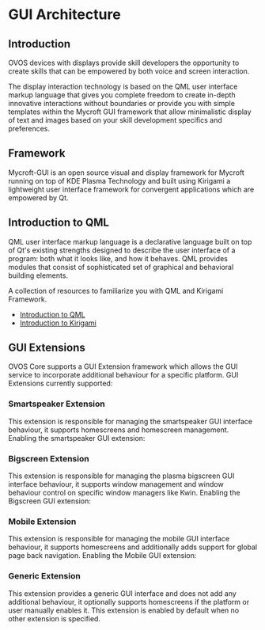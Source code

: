 # GUI Architecture
## Introduction

OVOS devices with displays provide skill developers the opportunity to create skills that can be empowered by both voice and screen interaction. 

The display interaction technology is based on the QML user interface markup language that gives you complete freedom to create in-depth innovative interactions without boundaries or provide you with simple templates within the Mycroft GUI framework that allow minimalistic display of text and images based on your skill development specifics and preferences.

## Framework

Mycroft-GUI is an open source visual and display framework for Mycroft running on top of KDE Plasma Technology and built using Kirigami a lightweight user interface framework for convergent applications which are empowered by Qt.

## Introduction to QML

QML user interface markup language is a declarative language built on top of Qt's existing strengths designed to describe the user interface of a program: both what it looks like, and how it behaves. QML provides modules that consist of sophisticated set of graphical and behavioral building elements.

A collection of resources to familiarize you with QML and Kirigami Framework.

* [Introduction to QML ](http://doc.qt.io/qt-5/qml-tutorial.html)
* [Introduction to Kirigami](https://www.kde.org/products/kirigami/)
## GUI Extensions

OVOS Core supports a GUI Extension framework which allows the GUI service to incorporate additional behaviour for a
specific platform. GUI Extensions currently supported:
### Smartspeaker Extension

This extension is responsible for managing the smartspeaker GUI interface behaviour, it supports homescreens and
homescreen management. Enabling the smartspeaker GUI extension:

### Bigscreen Extension

This extension is responsible for managing the plasma bigscreen GUI interface behaviour, it supports window management
and window behaviour control on specific window managers like Kwin. Enabling the Bigscreen GUI extension:

### Mobile Extension

This extension is responsible for managing the mobile GUI interface behaviour, it supports homescreens and additionally
adds support for global page back navigation. Enabling the Mobile GUI extension:

### Generic Extension

This extension provides a generic GUI interface and does not add any additional behaviour,
it optionally supports homescreens if the platform or user manually enables it.
This extension is enabled by default when no other extension is specified.
